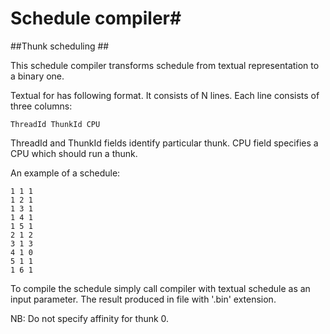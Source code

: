 # Schedule compiler#

##Thunk scheduling ##

This schedule compiler transforms schedule from textual representation
to a binary one.

Textual for has following format. It consists of N lines. Each line
consists of three columns:

```
ThreadId ThunkId CPU
```

ThreadId and ThunkId fields identify particular thunk. CPU field
specifies a CPU which should run a thunk.

An example of a schedule:

```
1 1 1
1 2 1
1 3 1
1 4 1
1 5 1
2 1 2
3 1 3
4 1 0
5 1 1
1 6 1
```

To compile the schedule simply call compiler with textual schedule as
an input parameter. The result produced in file with '.bin' extension.

NB: Do not specify affinity for thunk 0.
